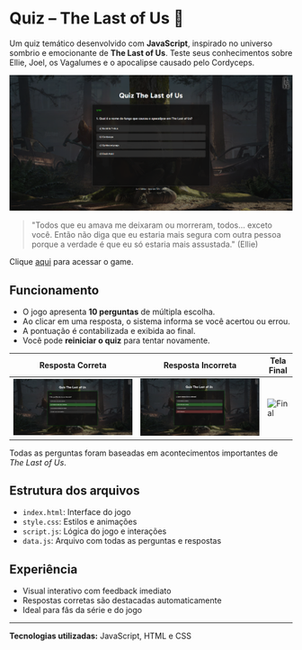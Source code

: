 #  Quiz – The Last of Us 🧟

Um quiz temático desenvolvido com **JavaScript**, inspirado no universo sombrio e emocionante de **The Last of Us**. Teste seus conhecimentos sobre Ellie, Joel, os Vagalumes e o apocalipse causado pelo Cordyceps.

![Tela Inicial](images/tela.png)

> "Todos que eu amava me deixaram ou morreram, todos... exceto você. Então não diga que eu estaria mais segura com outra pessoa porque a verdade é que eu só estaria mais assustada."
(Ellie)

Clique [aqui](https://avrilstihler.github.io/Quiz-The-Last-Of-Us/) para acessar o game.

## Funcionamento

- O jogo apresenta **10 perguntas** de múltipla escolha.
- Ao clicar em uma resposta, o sistema informa se você acertou ou errou.
- A pontuação é contabilizada e exibida ao final.
- Você pode **reiniciar o quiz** para tentar novamente.

| Resposta Correta | Resposta Incorreta | Tela Final|
|---|---|---|
| ![Print Correta](images/telacerto.png) | ![Print Incorreta](images/telaerro.png) | ![Final](final/jogada.png) |


Todas as perguntas foram baseadas em acontecimentos importantes de *The Last of Us*.

## Estrutura dos arquivos

- `index.html`: Interface do jogo  
- `style.css`: Estilos e animações  
- `script.js`: Lógica do jogo e interações  
- `data.js`: Arquivo com todas as perguntas e respostas  



## Experiência

- Visual interativo com feedback imediato
- Respostas corretas são destacadas automaticamente
- Ideal para fãs da série e do jogo  

---
**Tecnologias utilizadas:** JavaScript, HTML e CSS


